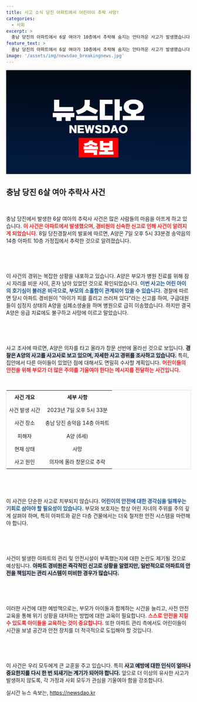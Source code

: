 ```yaml
---
title: 사고 소식 당진 아파트에서 어린아이 추락 사망!
categories:
  - 사회
excerpt: >
  충남 당진의 아파트에서 6살 여아가 10층에서 추락해 숨지는 안타까운 사고가 발생했습니다. 부모가 잠시 외출 중인 틈에 일어난 이 참사, 과연 어떤 경위로 벌어진 것일까요?
feature_text: >
  충남 당진의 아파트에서 6살 여아가 10층에서 추락해 숨지는 안타까운 사고가 발생했습니다. 부모가 잠시 외출 중인 틈에 일어난 이 참사, 과연 어떤 경위로 벌어진 것일까요?
image: '/assets/img/newsdao_breakingnews.jpg'
---
```


<p><img src="/assets/img/newsdao_breakingnews.jpg" alt="pcversion 속보" /></p>

<h2 data-ke-size="size26">충남 당진 6살 여아 추락사 사건</h2>

<p data-ke-size="size16">&nbsp;</p>

<p>충남 당진에서 발생한 6살 여아의 추락사 사건은 많은 사람들의 마음을 아프게 하고 있습니다. <b><span style="color: #ee2323;">이 사건은 아파트에서 발생했으며, 경비원의 신속한 신고로 인해 사건이 알려지게 되었습니다.</span></b> 8일 당진경찰서의 발표에 따르면, A양은 7일 오후 5시 33분경 송악읍의 14층 아파트 10층 가정집에서 추락한 것으로 알려졌습니다. </p>

<p><br></p>

<p data-ke-size="size16">&nbsp;</p>

<p>이 사건의 경위는 복잡한 상황을 내포하고 있습니다. A양은 부모가 병원 진료를 위해 잠시 자리를 비운 사이, 혼자 남아 있었던 것으로 확인되었습니다. <b><span style="color: #1a5490;">이번 사고는 어린 아이의 호기심이 불러온 비극으로, 부모의 소홀함이 관계되어 있을 수 있습니다.</span></b> 경찰에 따르면 당시 아파트 경비원이 "아이가 피를 흘리고 쓰러져 있다"라는 신고를 하여, 구급대원들이 심정지 상태의 A양을 심폐소생술을 하며 병원으로 급히 이송했습니다. 하지만 결국 A양은 응급 치료에도 불구하고 사망에 이르고 말았습니다.</p>

<p><br></p>

<p data-ke-size="size16">&nbsp;</p>

<p>사고 조사에 따르면, A양은 의자를 타고 올라가 창문 선반에 올라선 것으로 보입니다. <b><span style="background-color: #21538527;">경찰은 A양의 사고를 사고사로 보고 있으며, 자세한 사고 경위를 조사하고 있습니다.</span></b> 특히, 집안에서 다른 아이들이 있었던 점에 대해서도 면밀히 수사할 계획입니다. <b><span style="color: #ee2323;">어린이들의 안전을 위해 부모가 더 많은 주의를 기울여야 한다는 메시지를 전달하는 사건입니다.</span></b></p>

<p><br></p>

<table style="width: 100%; border-collapse: collapse; border: 1px solid #dddddd;">

<tr>

<td style="text-align: center; height: 30px;"><b>사건 개요</b></td>

<td style="text-align: center; height: 30px;"><b>세부 사항</b></td>

</tr>

<tr>

<td style="text-align: center; height: 30px;">사건 발생 시간</td>

<td style="text-align: center; height: 30px;">2023년 7일 오후 5시 33분</td>

</tr>

<tr>

<td style="text-align: center; height: 30px;">사건 장소</td>

<td style="text-align: center; height: 30px;">충남 당진 송악읍 14층 아파트</td>

</tr>

<tr>

<td style="text-align: center; height: 30px;">피해자</td>

<td style="text-align: center; height: 30px;">A양 (6세)</td>

</tr>

<tr>

<td style="text-align: center; height: 30px;">현재 상태</td>

<td style="text-align: center; height: 30px;">사망</td>

</tr>

<tr>

<td style="text-align: center; height: 30px;">사고 원인</td>

<td style="text-align: center; height: 30px;">의자에 올라 창문으로 추락</td>

</tr>

</table>

<p><br></p>

<p data-ke-size="size16">&nbsp;</p>

<p>이 사건은 단순한 사고로 치부되지 않습니다. <b><span style="color: #1a5490;">어린이의 안전에 대한 경각심을 일깨우는 기회로 삼아야 할 필요성이 있습니다.</span></b> 부모와 보호자는 항상 어린 자녀의 주위를 주의 깊게 살펴야 하며, 특히 아파트와 같은 다층 건물에서는 더욱 철저한 안전 시스템을 마련해야 합니다.</p>

<p><br></p>

<p data-ke-size="size16">&nbsp;</p>

<p>사건이 발생한 아파트의 관리 및 안전시설이 부족했는지에 대한 논란도 제기될 것으로 예상됩니다. <b><span style="background-color: #21538527;">아파트 경비원은 즉각적인 신고로 상황을 알렸지만, 일반적으로 아파트의 안전을 책임지는 관리 시스템이 미비한 경우가 많습니다.</span></b></p>

<p><br></p>

<p data-ke-size="size16">&nbsp;</p>

<p>이러한 사건에 대한 예방책으로는, 부모가 아이들과 함께하는 시간을 늘리고, 사전 안전 교육을 통해 위기 상황을 대처하는 방법에 대한 교육이 필요합니다. <b><span style="color: #ee2323;">스스로 안전을 지킬 수 있도록 아이들을 교육하는 것이 중요합니다.</span></b> 또한 아파트 관리 측에서도 어린이들이 시간을 보낼 공간과 안전 장치를 더 적극적으로 도입해야 할 것입니다.</p>

<p><br></p>

<p data-ke-size="size16">&nbsp;</p>

<p>이 사건은 우리 모두에게 큰 교훈을 주고 있습니다. 특히 <b><span style="background-color: #21538527;">사고 예방에 대한 인식이 얼마나 중요한지를 다시 한 번 되새기는 계기가 되어야 합니다.</span></b> 앞으로 더 이상의 유사한 사고가 발생하지 않도록, 각 가정과 사회 모두가 관심을 기울여야 함을 강조합니다.</p>
실시간 뉴스 속보는, <a href="https://newsdao.kr" rel="dofollow">https://newsdao.kr</a>


